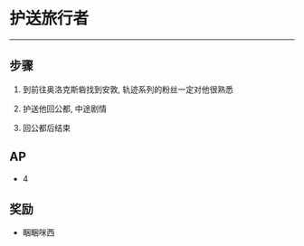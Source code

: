 # 护送旅行者

---

## 步骤

1. 到前往奥洛克斯砦找到安敦, 轨迹系列的粉丝一定对他很熟悉

2. 护送他回公都, 中途剧情

3. 回公都后结束

## AP

- 4

## 奖励

- 睏睏咪西